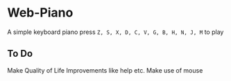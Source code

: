 # Web-Piano
A simple keyboard piano
press `Z, S, X, D, C, V, G, B, H, N, J, M` to play 

## To Do
Make Quality of Life Improvements like help etc.
Make use of mouse
